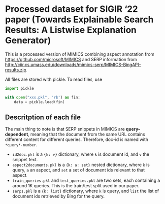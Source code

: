 # Processed dataset for SIGIR ‘22 paper (Towards Explainable Search Results: A Listwise Explanation Generator)

This is a processed version of MIMICS combining aspect annotation from https://github.com/microsoft/MIMICS and SERP information from http://ciir.cs.umass.edu/downloads/mimics-serp/MIMICS-BingAPI-results.zip.

All files are stored with pickle. To read files, use

```python
import pickle

with open("xxx.pkl", 'rb') as fin:
    data = pickle.load(fin)
```

## Descritption of each file

The main thing to note is that SERP snippets in MIMICS are **query-dependent**, meaning that the document from the same URL contains different content for different queries. Therefore, doc-id is named with `*query*-number`.

- `id2doc.pkl` is a `{k: v}` dictionary, where `k` is document id, and `v` the snippet text.
- `aspect2documents.pkl` is a `{k: a: set}` nested dictionary, where `k` is query, `a` an aspect, and `set` a set of document ids relevant to that aspect.
- `train_queries.pkl` and `test_queries.pkl` are two sets, each containing a around 1K queries. This is the train/test split used in our paper.
- `serps.pkl` is a `{k: list}` dictionary, where `k` is query, and `list` the list of document ids retrieved by Bing for the query. 

